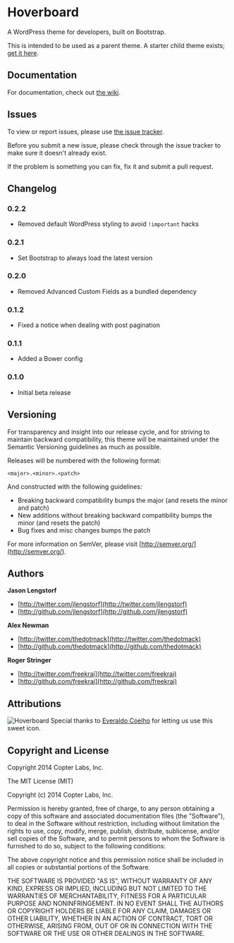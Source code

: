 Hoverboard
=============================================

A WordPress theme for developers, built on Bootstrap.

This is intended to be used as a parent theme. A starter child theme exists; 
[get it here][hoverboard-child-starter].

Documentation
-------------

For documentation, check out [the wiki][wiki].


Issues
------

To view or report issues, please use [the issue tracker][issues].

Before you submit a new issue, please check through the issue tracker to make sure it doesn't already exist.

If the problem is something you can fix, fix it and submit a pull request.


Changelog
---------

### 0.2.2

* Removed default WordPress styling to avoid `!important` hacks

### 0.2.1

* Set Bootstrap to always load the latest version

### 0.2.0

* Removed Advanced Custom Fields as a bundled dependency

### 0.1.2

* Fixed a notice when dealing with post pagination

### 0.1.1

* Added a Bower config

### 0.1.0

* Initial beta release


Versioning
----------

For transparency and insight into our release cycle, and for striving to maintain backward compatibility, this theme will be maintained under the Semantic Versioning guidelines as much as possible.

Releases will be numbered with the following format:

`<major>.<minor>.<patch>`

And constructed with the following guidelines:

* Breaking backward compatibility bumps the major (and resets the minor and patch)
* New additions without breaking backward compatibility bumps the minor (and resets the patch)
* Bug fixes and misc changes bumps the patch

For more information on SemVer, please visit [http://semver.org/](http://semver.org/).


Authors
-------

**Jason Lengstorf**

+ [http://twitter.com/jlengstorf](http://twitter.com/jlengstorf)
+ [http://github.com/jlengstorf](http://github.com/jlengstorf)

**Alex Newman**

+ [http://twitter.com/thedotmack](http://twitter.com/thedotmack)
+ [http://github.com/thedotmack](http://github.com/thedotmack)

**Roger Stringer**

+ [http://twitter.com/freekrai](http://twitter.com/freekrai)
+ [http://github.com/freekrai](http://github.com/freekrai)


Attributions
------------


![Hoverboard](http://i.imgur.com/EYTa2aL.png)
Special thanks to [Everaldo Coelho](http://www.everaldo.com/) for letting us use this sweet icon.


Copyright and License
---------------------

Copyright 2014 Copter Labs, Inc.

The MIT License (MIT)

Copyright (c) 2014 Copter Labs, Inc.

Permission is hereby granted, free of charge, to any person obtaining a copy
of this software and associated documentation files (the "Software"), to deal
in the Software without restriction, including without limitation the rights
to use, copy, modify, merge, publish, distribute, sublicense, and/or sell
copies of the Software, and to permit persons to whom the Software is
furnished to do so, subject to the following conditions:

The above copyright notice and this permission notice shall be included in
all copies or substantial portions of the Software.

THE SOFTWARE IS PROVIDED "AS IS", WITHOUT WARRANTY OF ANY KIND, EXPRESS OR
IMPLIED, INCLUDING BUT NOT LIMITED TO THE WARRANTIES OF MERCHANTABILITY,
FITNESS FOR A PARTICULAR PURPOSE AND NONINFRINGEMENT. IN NO EVENT SHALL THE
AUTHORS OR COPYRIGHT HOLDERS BE LIABLE FOR ANY CLAIM, DAMAGES OR OTHER
LIABILITY, WHETHER IN AN ACTION OF CONTRACT, TORT OR OTHERWISE, ARISING FROM,
OUT OF OR IN CONNECTION WITH THE SOFTWARE OR THE USE OR OTHER DEALINGS IN
THE SOFTWARE.

[hoverboard-child-starter]: https://github.com/copterlabs/hoverboard-child
[wiki]: https://github.com/copterlabs/hoverboard/wiki
[issues]: https://github.com/copterlabs/hoverboard/issues

